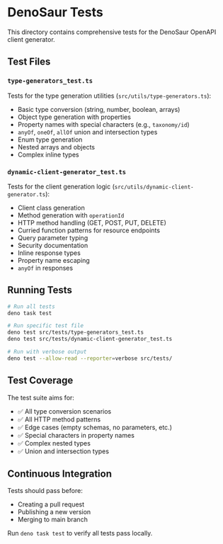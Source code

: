 # DenoSaur Tests

This directory contains comprehensive tests for the DenoSaur OpenAPI client generator.

## Test Files

### `type-generators_test.ts`
Tests for the type generation utilities (`src/utils/type-generators.ts`):

- Basic type conversion (string, number, boolean, arrays)
- Object type generation with properties
- Property names with special characters (e.g., `taxonomy/id`)
- `anyOf`, `oneOf`, `allOf` union and intersection types
- Enum type generation
- Nested arrays and objects
- Complex inline types

### `dynamic-client-generator_test.ts`
Tests for the client generation logic (`src/utils/dynamic-client-generator.ts`):

- Client class generation
- Method generation with `operationId`
- HTTP method handling (GET, POST, PUT, DELETE)
- Curried function patterns for resource endpoints
- Query parameter typing
- Security documentation
- Inline response types
- Property name escaping
- `anyOf` in responses

## Running Tests

```bash
# Run all tests
deno task test

# Run specific test file
deno test src/tests/type-generators_test.ts
deno test src/tests/dynamic-client-generator_test.ts

# Run with verbose output
deno test --allow-read --reporter=verbose src/tests/
```

## Test Coverage

The test suite aims for:
- ✅ All type conversion scenarios
- ✅ All HTTP method patterns
- ✅ Edge cases (empty schemas, no parameters, etc.)
- ✅ Special characters in property names
- ✅ Complex nested types
- ✅ Union and intersection types

## Continuous Integration

Tests should pass before:
- Creating a pull request
- Publishing a new version
- Merging to main branch

Run `deno task test` to verify all tests pass locally.

